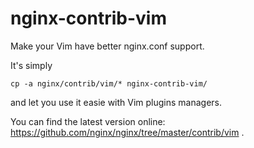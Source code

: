 # nginx-contrib-vim

Make your Vim have better nginx.conf support.

It's simply

    cp -a nginx/contrib/vim/* nginx-contrib-vim/

and let you use it easie with Vim plugins managers.

You can find the latest version online:
https://github.com/nginx/nginx/tree/master/contrib/vim .
